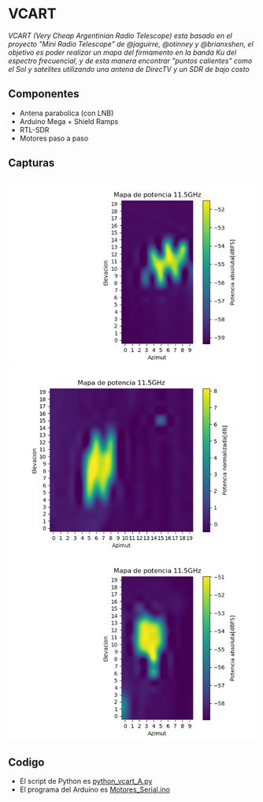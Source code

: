 # VCART
_VCART (Very Cheap Argentinian Radio Telescope) esta basado en el proyecto "Mini Radio Telescope" de @jaguirre, @otinney y @brianxshen, el objetivo es poder realizar un mapa del firmamento en la banda Ku del espectro frecuencial, y de esta manera encontrar "puntos calientes" como el Sol y satelites utilizando una antena de DirecTV y un SDR de bajo costo_

## Componentes
* Antena parabolica (con LNB)
* Arduino Mega + Shield Ramps
* RTL-SDR
* Motores paso a paso


## Capturas
![Captura1](https://github.com/ordonezt/vcart/blob/master/Capturas/luna.png)
![Captura2](https://github.com/ordonezt/vcart/blob/master/Capturas/satelite_1.png)
![Captura3](https://github.com/ordonezt/vcart/blob/master/Capturas/satelite_2.png)


## Codigo
* El script de Python es [python_vcart_A.py](https://github.com/ordonezt/vcart/blob/develop/Python/SDR/python_vcart_A.py)
* El programa del Arduino es [Motores_Serial.ino](https://github.com/ordonezt/vcart/blob/develop/Arduino/Motores_Serial/Motores_Serial.ino)
